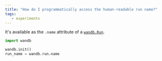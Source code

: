 ```yaml
---
title: "How do I programmatically access the human-readable run name?"
tags:
   - experiments
---
```


It's available as the `.name` attribute of a [`wandb.Run`](../../ref/python/run.md).

```python
import wandb

wandb.init()
run_name = wandb.run.name
```